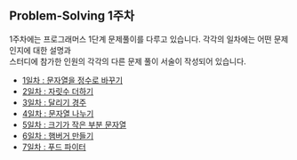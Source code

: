 ## Problem-Solving 1주차

1주차에는 프로그래머스 1단계 문제풀이를 다루고 있습니다. 각각의 일차에는 어떤 문제인지에 대한 설명과  
스터디에 참가한 인원의 각각의 다른 문제 풀이 서술이 작성되어 있습니다.

- <a href="https://github.com/U-REskiling-acadmey/Algorithm/tree/main/Problem-Solving/1%EC%A3%BC%EC%B0%A8/1%EC%9D%BC%EC%B0%A8#%EB%AC%B8%EC%A0%9C%ED%92%80%EC%9D%B4-1%EC%9D%BC%EC%B0%A8-%EA%B3%BC%EC%A0%9C--%EA%B0%80%EC%9E%A5-%EB%A7%8E%EC%9D%B4-%EB%B0%9B%EC%9D%80-%EC%84%A0%EB%AC%BC">1일차 : 문자열을 정수로 바꾸기</a>
- <a href="https://github.com/U-REskiling-acadmey/Algorithm/tree/main/Problem-Solving/1%EC%A3%BC%EC%B0%A8/2%EC%9D%BC%EC%B0%A8#%EB%AC%B8%EC%A0%9C%ED%92%80%EC%9D%B4-2%EC%9D%BC%EC%B0%A8--%EC%9E%90%EB%A6%BF%EC%88%98-%EB%8D%94%ED%95%98%EA%B8%B0">2일차 : 자릿수 더하기</a>  
- <a href="https://github.com/U-REskiling-acadmey/Algorithm/tree/main/Problem-Solving/1%EC%A3%BC%EC%B0%A8/3%EC%9D%BC%EC%B0%A8">3일차 : 달리기 경주</a>  
- <a href="https://github.com/U-REskiling-acadmey/Algorithm/tree/main/Problem-Solving/1%EC%A3%BC%EC%B0%A8/4%EC%9D%BC%EC%B0%A8#%EB%AC%B8%EC%A0%9C%ED%92%80%EC%9D%B4--4%EC%9D%BC%EC%B0%A8-%EB%AC%B8%EC%9E%90%EC%97%B4-%EB%82%98%EB%88%84%EA%B8%B0">4일차 : 문자열 나누기</a>  
- <a href="https://github.com/U-REskiling-acadmey/Algorithm/tree/main/Problem-Solving/1%EC%A3%BC%EC%B0%A8/5%EC%9D%BC%EC%B0%A8#%EB%AC%B8%EC%A0%9C%ED%92%80%EC%9D%B4-5%EC%9D%BC%EC%B0%A8--%ED%81%AC%EA%B8%B0%EA%B0%80-%EC%9E%91%EC%9D%80-%EB%B6%80%EB%B6%84-%EB%AC%B8%EC%9E%90%EC%97%B4">5일차 : 크기가 작은 부분 문자열</a>  
- <a href="https://github.com/U-REskiling-acadmey/Algorithm/tree/main/Problem-Solving/1%EC%A3%BC%EC%B0%A8/6%EC%9D%BC%EC%B0%A8#%EB%AC%B8%EC%A0%9C%ED%92%80%EC%9D%B4-6%EC%9D%BC%EC%B0%A8--%ED%96%84%EB%B2%84%EA%B1%B0-%EB%A7%8C%EB%93%A4%EA%B8%B0">6일차 : 햄버거 만들기</a>  
- <a href="https://github.com/U-REskiling-acadmey/Algorithm/tree/main/Problem-Solving/1%EC%A3%BC%EC%B0%A8/7%EC%9D%BC%EC%B0%A8#%EB%AC%B8%EC%A0%9C-%EC%84%A4%EB%AA%85--%ED%91%B8%EB%93%9C-%ED%8C%8C%EC%9D%B4%ED%8A%B8-%EB%8C%80%ED%9A%8C">7일차 : 푸드 파이터</a>